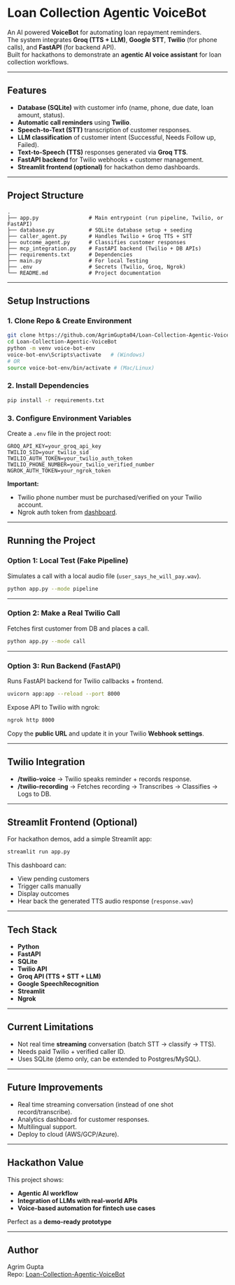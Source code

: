 # Loan Collection Agentic VoiceBot

An AI powered **VoiceBot** for automating loan repayment reminders.  
The system integrates **Groq (TTS + LLM)**, **Google STT**, **Twilio** (for phone calls), and **FastAPI** (for backend API).  
Built for hackathons to demonstrate an **agentic AI voice assistant** for loan collection workflows.

---

## Features
- **Database (SQLite)** with customer info (name, phone, due date, loan amount, status).
- **Automatic call reminders** using **Twilio**.
- **Speech-to-Text (STT)** transcription of customer responses.
- **LLM classification** of customer intent (Successful, Needs Follow up, Failed).
- **Text-to-Speech (TTS)** responses generated via **Groq TTS**.
- **FastAPI backend** for Twilio webhooks + customer management.
- **Streamlit frontend (optional)** for hackathon demo dashboards.

---

## Project Structure
```
.
├── app.py                # Main entrypoint (run pipeline, Twilio, or FastAPI)
├── database.py           # SQLite database setup + seeding
├── caller_agent.py       # Handles Twilio + Groq TTS + STT
├── outcome_agent.py      # Classifies customer responses
├── mcp_integration.py    # FastAPI backend (Twilio + DB APIs)
├── requirements.txt      # Dependencies
├── main.py               # For local Testing
├── .env                  # Secrets (Twilio, Groq, Ngrok)
└── README.md             # Project documentation
```

---

## Setup Instructions

### 1️. Clone Repo & Create Environment
```bash
git clone https://github.com/AgrimGupta04/Loan-Collection-Agentic-VoiceBot.git
cd Loan-Collection-Agentic-VoiceBot
python -m venv voice-bot-env
voice-bot-env\Scripts\activate   # (Windows)
# OR
source voice-bot-env/bin/activate # (Mac/Linux)
```

### 2️. Install Dependencies
```bash
pip install -r requirements.txt
```

### 3️. Configure Environment Variables
Create a `.env` file in the project root:

```
GROQ_API_KEY=your_groq_api_key
TWILIO_SID=your_twilio_sid
TWILIO_AUTH_TOKEN=your_twilio_auth_token
TWILIO_PHONE_NUMBER=your_twilio_verified_number
NGROK_AUTH_TOKEN=your_ngrok_token
```

**Important:**  
- Twilio phone number must be purchased/verified on your Twilio account.  
- Ngrok auth token from [dashboard](https://dashboard.ngrok.com/get-started/your-authtoken).  

---

## Running the Project

### Option 1: Local Test (Fake Pipeline)
Simulates a call with a local audio file (`user_says_he_will_pay.wav`).

```bash
python app.py --mode pipeline
```

---

### Option 2: Make a Real Twilio Call
Fetches first customer from DB and places a call.

```bash
python app.py --mode call
```

---

### Option 3: Run Backend (FastAPI)
Runs FastAPI backend for Twilio callbacks + frontend.

```bash
uvicorn app:app --reload --port 8000
```

Expose API to Twilio with ngrok:
```bash
ngrok http 8000
```

Copy the **public URL** and update it in your Twilio **Webhook settings**.

---

## Twilio Integration
- **/twilio-voice** → Twilio speaks reminder + records response.  
- **/twilio-recording** → Fetches recording → Transcribes → Classifies → Logs to DB.  

---

## Streamlit Frontend (Optional)
For hackathon demos, add a simple Streamlit app:
```bash
streamlit run app.py
```

This dashboard can:
- View pending customers
- Trigger calls manually
- Display outcomes
- Hear back the generated TTS audio response (`response.wav`)

---

## Tech Stack
- **Python**
- **FastAPI**
- **SQLite**
- **Twilio API**
- **Groq API (TTS + STT + LLM)**
- **Google SpeechRecognition**
- **Streamlit**
- **Ngrok**

---

## Current Limitations
- Not real time **streaming** conversation (batch STT → classify → TTS).  
- Needs paid Twilio + verified caller ID.  
- Uses SQLite (demo only, can be extended to Postgres/MySQL).  

---

## Future Improvements
-  Real time streaming conversation (instead of one shot record/transcribe).  
-  Analytics dashboard for customer responses.  
-  Multilingual support.  
-  Deploy to cloud (AWS/GCP/Azure).  

---

## Hackathon Value
This project shows:
- **Agentic AI workflow**
- **Integration of LLMs with real-world APIs**
- **Voice-based automation for fintech use cases**

Perfect as a **demo-ready prototype** 

---

## Author
Agrim Gupta  
Repo: [Loan-Collection-Agentic-VoiceBot](https://github.com/AgrimGupta04/Loan-Collection-Agentic-VoiceBot)
